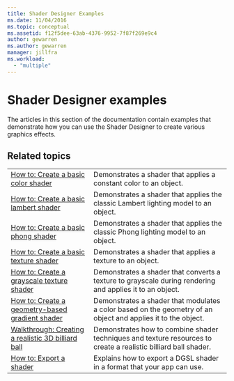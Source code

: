 ```yaml
---
title: Shader Designer Examples
ms.date: 11/04/2016
ms.topic: conceptual
ms.assetid: f12f5dee-63ab-4376-9952-7f87f269e9c4
author: gewarren
ms.author: gewarren
manager: jillfra
ms.workload:
  - "multiple"
---
```

# Shader Designer examples

The articles in this section of the documentation contain examples that demonstrate how you can use the Shader Designer to create various graphics effects.

## Related topics

|||
|-|-|
|[How to: Create a basic color shader](../designers/how-to-create-a-basic-color-shader.md)|Demonstrates a shader that applies a constant color to an object.|
|[How to: Create a basic lambert shader](../designers/how-to-create-a-basic-lambert-shader.md)|Demonstrates a shader that applies the classic Lambert lighting model to an object.|
|[How to: Create a basic phong shader](../designers/how-to-create-a-basic-phong-shader.md)|Demonstrates a shader that applies the classic Phong lighting model to an object.|
|[How to: Create a basic texture shader](../designers/how-to-create-a-basic-texture-shader.md)|Demonstrates a shader that applies a texture to an object.|
|[How to: Create a grayscale texture shader](../designers/how-to-create-a-grayscale-texture-shader.md)|Demonstrates a shader that converts a texture to grayscale during rendering and applies it to an object.|
|[How to: Create a geometry-based gradient shader](../designers/how-to-create-a-geometry-based-gradient-shader.md)|Demonstrates a shader that modulates a color based on the geometry of an object and applies it to the object.|
|[Walkthrough: Creating a realistic 3D billiard ball](../designers/walkthrough-creating-a-realistic-3-d-billiard-ball.md)|Demonstrates how to combine shader techniques and texture resources to create a realistic billiard ball shader.|
|[How to: Export a shader](../designers/how-to-export-a-shader.md)|Explains how to export a DGSL shader in a format that your app can use.|